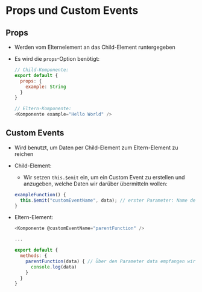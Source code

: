 # Props und Custom Events

## Props

- Werden vom Elternelement an das Child-Element runtergegeben
- Es wird die `props`-Option benötigt:

  ```js
  // Child-Komponente:
  export default {
    props: {
      example: String
    }
  }

  // Eltern-Komponente:
  <Komponente example="Hello World" />
  ```

## Custom Events

- Wird benutzt, um Daten per Child-Element zum Eltern-Element zu reichen
- Child-Element:
  - Wir setzen `this.$emit` ein, um ein Custom Event zu erstellen und anzugeben, welche Daten wir darüber übermitteln wollen:
  ```js
  exampleFunction() {
    this.$emit("customEventName", data); // erster Parameter: Name des Custom Events, zweiter Parameter: Daten, die übermittelt werden sollen
  }
  ```
- Eltern-Element:

  ```js
  <Komponente @customEventName="parentFunction" />

  ...

  export default {
    methods: {
      parentFunction(data) { // Über den Parameter data empfangen wir die Daten vom Child-Element
        console.log(data)
      }
    }
  }
  ```
